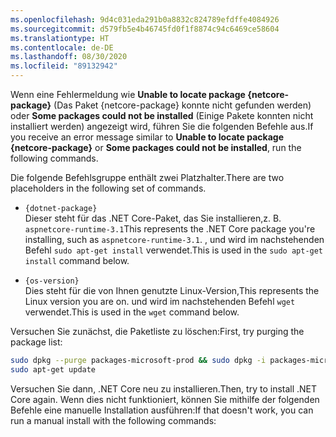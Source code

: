 ```yaml
---
ms.openlocfilehash: 9d4c031eda291b0a8832c824789efdffe4084926
ms.sourcegitcommit: d579fb5e4b46745fd0f1f8874c94c6469ce58604
ms.translationtype: HT
ms.contentlocale: de-DE
ms.lasthandoff: 08/30/2020
ms.locfileid: "89132942"
---
```


<span data-ttu-id="38161-101">Wenn eine Fehlermeldung wie **Unable to locate package {netcore-package}** (Das Paket {netcore-package} konnte nicht gefunden werden) oder **Some packages could not be installed** (Einige Pakete konnten nicht installiert werden) angezeigt wird, führen Sie die folgenden Befehle aus.</span><span class="sxs-lookup"><span data-stu-id="38161-101">If you receive an error message similar to **Unable to locate package {netcore-package}** or **Some packages could not be installed**, run the following commands.</span></span>

<span data-ttu-id="38161-102">Die folgende Befehlsgruppe enthält zwei Platzhalter.</span><span class="sxs-lookup"><span data-stu-id="38161-102">There are two placeholders in the following set of commands.</span></span>

- `{dotnet-package}`\
<span data-ttu-id="38161-103">Dieser steht für das .NET Core-Paket, das Sie installieren,z. B. `aspnetcore-runtime-3.1`</span><span class="sxs-lookup"><span data-stu-id="38161-103">This represents the .NET Core package you're installing, such as `aspnetcore-runtime-3.1`.</span></span> <span data-ttu-id="38161-104">, und wird im nachstehenden Befehl `sudo apt-get install` verwendet.</span><span class="sxs-lookup"><span data-stu-id="38161-104">This is used in the `sudo apt-get install` command below.</span></span>

- `{os-version}`\
<span data-ttu-id="38161-105">Dies steht für die von Ihnen genutzte Linux-Version,</span><span class="sxs-lookup"><span data-stu-id="38161-105">This represents the Linux version you are on.</span></span> <span data-ttu-id="38161-106">und wird im nachstehenden Befehl `wget` verwendet.</span><span class="sxs-lookup"><span data-stu-id="38161-106">This is used in the `wget` command below.</span></span>

<span data-ttu-id="38161-107">Versuchen Sie zunächst, die Paketliste zu löschen:</span><span class="sxs-lookup"><span data-stu-id="38161-107">First, try purging the package list:</span></span>

```bash
sudo dpkg --purge packages-microsoft-prod && sudo dpkg -i packages-microsoft-prod.deb
sudo apt-get update
```

<span data-ttu-id="38161-108">Versuchen Sie dann, .NET Core neu zu installieren.</span><span class="sxs-lookup"><span data-stu-id="38161-108">Then, try to install .NET Core again.</span></span> <span data-ttu-id="38161-109">Wenn dies nicht funktioniert, können Sie mithilfe der folgenden Befehle eine manuelle Installation ausführen:</span><span class="sxs-lookup"><span data-stu-id="38161-109">If that doesn't work, you can run a manual install with the following commands:</span></span>
